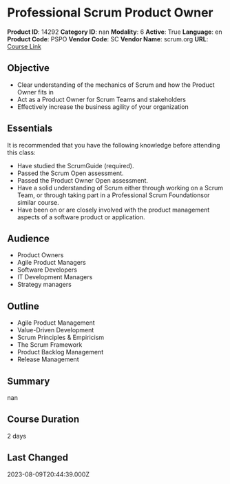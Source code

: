 # Professional Scrum Product Owner

**Product ID**: 14292
**Category ID**: nan
**Modality**: 6
**Active**: True
**Language**: en
**Product Code**: PSPO
**Vendor Code**: SC
**Vendor Name**: scrum.org
**URL**: [Course Link](https://www.fastlaneus.com/course/scrum-pspo)

## Objective
- Clear understanding of the mechanics of Scrum and how the Product Owner fits in
- Act as a Product Owner for Scrum Teams and stakeholders
- Effectively increase the business agility of your organization

## Essentials
It is recommended that you have the following knowledge before attending this class:


- Have studied the ScrumGuide (required).
- Passed the Scrum Open assessment.
- Passed the Product Owner Open assessment.
- Have a solid understanding of Scrum either through working on a Scrum Team, or through taking part in a Professional Scrum Foundationsor similar course.
- Have been on or are closely involved with the product management aspects of a software product or application.

## Audience
- Product Owners
- Agile Product Managers
- Software Developers
- IT Development Managers
- Strategy managers

## Outline
- Agile Product Management
- Value-Driven Development
- Scrum Principles & Empiricism
- The Scrum Framework
- Product Backlog Management
- Release Management

## Summary
nan

## Course Duration
2 days

## Last Changed
2023-08-09T20:44:39.000Z
